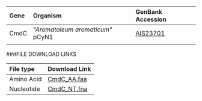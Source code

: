  Gene | Organism | GenBank Accession |
 :--- | :--- | :--- |
| CmdC | *"Aromatoleum aromaticum"* pCyN1 | [AIS23701](http://www.ncbi.nlm.nih.gov/protein/AIS23701) |
| []() | | |

###FILE DOWNLOAD LINKS

 File type | Download Link |
 :--- | :---------- | 
| Amino Acid | [CmdC_AA.faa](amino_acid/CmdC_AA.faa) |
| Nucleotide | [CmdC_NT.fna](nucleotide/cmdC_NT.fna) |

